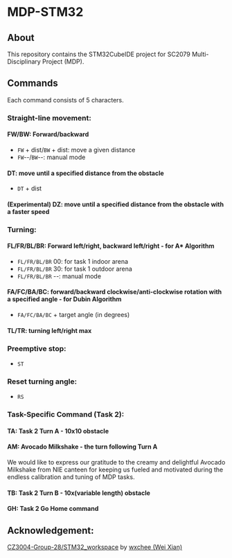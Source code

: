 # MDP-STM32

## About

This repository contains the STM32CubeIDE project for SC2079 Multi-Disciplinary Project (MDP).

## Commands

Each command consists of 5 characters.

### Straight-line movement:

#### FW/BW: Forward/backward

- `FW` + dist/`BW` + dist: move a given distance
- `FW`--/`BW`--: manual mode

#### DT: move until a specified distance from the obstacle

- `DT` + dist

#### (Experimental) DZ: move until a specified distance from the obstacle with a faster speed

### Turning:

#### FL/FR/BL/BR: Forward left/right, backward left/right - for A\* Algorithm

- `FL/FR/BL/BR` 00: for task 1 indoor arena
- `FL/FR/BL/BR` 30: for task 1 outdoor arena
- `FL/FR/BL/BR` --: manual mode

#### FA/FC/BA/BC: forward/backward clockwise/anti-clockwise rotation with a specified angle - for Dubin Algorithm

- `FA/FC/BA/BC` + target angle (in degrees)

#### TL/TR: turning left/right max

### Preemptive stop:

- `ST`

### Reset turning angle:

- `RS`

### Task-Specific Command (Task 2):

#### TA: Task 2 Turn A - 10x10 obstacle

#### AM: Avocado Milkshake - the turn following Turn A

We would like to express our gratitude to the creamy and delightful Avocado Milkshake from NIE canteen for keeping us fueled and motivated during the endless calibration and tuning of MDP tasks.

#### TB: Task 2 Turn B - 10x(variable length) obstacle

#### GH: Task 2 Go Home command

## Acknowledgement:

[CZ3004-Group-28/STM32_workspace](https://github.com/CZ3004-Group-28/STM32_workspace) by [wxchee (Wei Xian)](https://github.com/wxchee)
